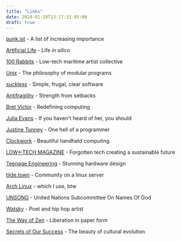 ```yaml
---
title: "Links"
date: 2024-01-28T13:17:32-05:00
draft: true
---
```


[punk.ist](http://punk.ist) - A list of increasing importance 

[Artificial Life](https://alife.org/encyclopedia/introduction/artificial-life/) - Life *in silico* 

[100 Rabbits](https://100r.co/site/home.html) - Low-tech maritime artist collective

[Unix](https://en.wikipedia.org/wiki/Unix_philosophy) - The philosophy of modular programs

[suckless](https://suckless.org/) - Simple, frugal, clear software

[Antifragility](https://en.wikipedia.org/wiki/Antifragility) - Strength from setbacks

[Bret Victor](http://worrydream.com/) - Redefining computing

[Julia Evans](https://jvns.ca/) - If you haven't heard of her, you should

[Justine Tunney](http://justine.lol/) - One hell of a programmer

[Clockwork](https://www.clockworkpi.com/) - Beautiful handheld computing

[LOW←TECH MAGAZINE](https://solar.lowtechmagazine.com/) - Forgotten tech creating a sustainable future

[Teenage Engineering](https://teenage.engineering/products) - Stunning hardware design

[tilde.town](http://tilde.town/) - Community on a linux server

[Arch Linux](https://wiki.archlinux.org/) - which I use, btw

[UNSONG](https://unsongbook.com/) - United Nations Subcommittee On Names Of God

[Watsky](https://gwatsky.bandcamp.com/) - Poet and hip hop artist

[The Way of Zen](https://en.wikipedia.org/wiki/The_Way_of_Zen) - Liberation in paper form 

[Secrets of Our Success](https://secretofoursuccess.fas.harvard.edu/) - The beauty of cultural evolution
